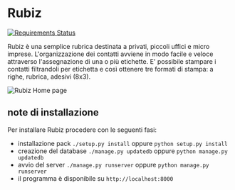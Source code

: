 Rubiz
=====

[![Requirements Status](https://requires.io/github/mmilidoni/rubiz3/requirements.png?branch=master)](https://requires.io/github/mmilidoni/rubiz3/requirements/?branch=master)

Rubiz è una semplice rubrica destinata a privati, piccoli uffici e micro imprese. L'organizzazione dei contatti avviene in modo facile e veloce attraverso l'assegnazione di una o più etichette. E' possibile stampare i contatti filtrandoli per etichetta e così ottenere tre formati di stampa: a righe, rubrica, adesivi (8x3).

![Rubiz Home page](http://s27.postimg.org/vnt3hq9cz/rubiz.png "Home page")

note di installazione
---------------------

Per installare Rubiz procedere con le seguenti fasi:

* installazione pack `./setup.py install` oppure `python setup.py install`
* creazione del database `./manage.py updatedb` oppure `python manage.py updatedb`
* avvio del server `./manage.py runserver` oppure `python manage.py runserver`
* il programma è disponibile su `http://localhost:8000`
